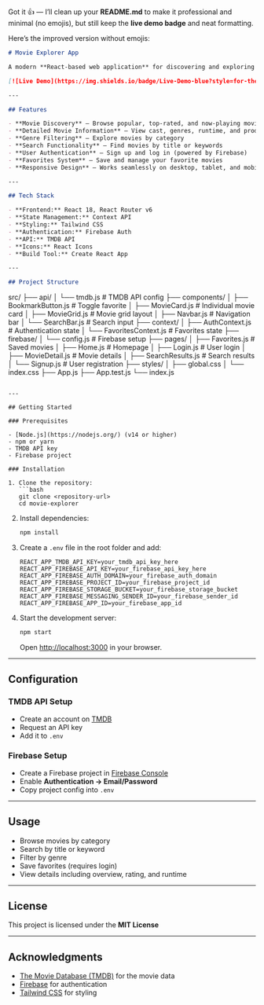 Got it 👍 — I’ll clean up your **README.md** to make it professional and minimal (no emojis), but still keep the **live demo badge** and neat formatting.

Here’s the improved version without emojis:

```markdown
# Movie Explorer App

A modern **React-based web application** for discovering and exploring movies using data from **The Movie Database (TMDB) API**.

[![Live Demo](https://img.shields.io/badge/Live-Demo-blue?style=for-the-badge&logo=netlify)](https://pick-ur-movie.netlify.app/)

---

## Features

- **Movie Discovery** – Browse popular, top-rated, and now-playing movies  
- **Detailed Movie Information** – View cast, genres, runtime, and production companies  
- **Genre Filtering** – Explore movies by category  
- **Search Functionality** – Find movies by title or keywords  
- **User Authentication** – Sign up and log in (powered by Firebase)  
- **Favorites System** – Save and manage your favorite movies  
- **Responsive Design** – Works seamlessly on desktop, tablet, and mobile  

---

## Tech Stack

- **Frontend:** React 18, React Router v6  
- **State Management:** Context API  
- **Styling:** Tailwind CSS  
- **Authentication:** Firebase Auth  
- **API:** TMDB API  
- **Icons:** React Icons  
- **Build Tool:** Create React App  

---

## Project Structure

```

src/
├── api/
│   └── tmdb.js               # TMDB API config
├── components/
│   ├── BookmarkButton.js     # Toggle favorite
│   ├── MovieCard.js          # Individual movie card
│   ├── MovieGrid.js          # Movie grid layout
│   ├── Navbar.js             # Navigation bar
│   └── SearchBar.js          # Search input
├── context/
│   ├── AuthContext.js        # Authentication state
│   └── FavoritesContext.js   # Favorites state
├── firebase/
│   └── config.js             # Firebase setup
├── pages/
│   ├── Favorites.js          # Saved movies
│   ├── Home.js               # Homepage
│   ├── Login.js              # User login
│   ├── MovieDetail.js        # Movie details
│   ├── SearchResults.js      # Search results
│   └── Signup.js             # User registration
├── styles/
│   ├── global.css
│   └── index.css
├── App.js
├── App.test.js
└── index.js

````

---

## Getting Started

### Prerequisites

- [Node.js](https://nodejs.org/) (v14 or higher)  
- npm or yarn  
- TMDB API key  
- Firebase project  

### Installation

1. Clone the repository:
   ```bash
   git clone <repository-url>
   cd movie-explorer
````

2. Install dependencies:

   ```bash
   npm install
   ```
3. Create a `.env` file in the root folder and add:

   ```env
   REACT_APP_TMDB_API_KEY=your_tmdb_api_key_here
   REACT_APP_FIREBASE_API_KEY=your_firebase_api_key_here
   REACT_APP_FIREBASE_AUTH_DOMAIN=your_firebase_auth_domain
   REACT_APP_FIREBASE_PROJECT_ID=your_firebase_project_id
   REACT_APP_FIREBASE_STORAGE_BUCKET=your_firebase_storage_bucket
   REACT_APP_FIREBASE_MESSAGING_SENDER_ID=your_firebase_sender_id
   REACT_APP_FIREBASE_APP_ID=your_firebase_app_id
   ```
4. Start the development server:

   ```bash
   npm start
   ```

   Open [http://localhost:3000](http://localhost:3000) in your browser.

---

## Configuration

### TMDB API Setup

* Create an account on [TMDB](https://www.themoviedb.org/)
* Request an API key
* Add it to `.env`

### Firebase Setup

* Create a Firebase project in [Firebase Console](https://console.firebase.google.com/)
* Enable **Authentication → Email/Password**
* Copy project config into `.env`

---

## Usage

* Browse movies by category
* Search by title or keyword
* Filter by genre
* Save favorites (requires login)
* View details including overview, rating, and runtime

---

## License

This project is licensed under the **MIT License**

---

## Acknowledgments

* [The Movie Database (TMDB)](https://www.themoviedb.org/) for the movie data
* [Firebase](https://firebase.google.com/) for authentication
* [Tailwind CSS](https://tailwindcss.com/) for styling

